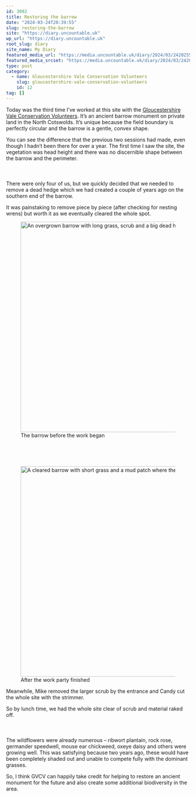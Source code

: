 ```yaml
---
id: 3092
title: Restoring the barrow
date: "2024-03-24T20:39:55"
slug: restoring-the-barrow
site: "https://diary.uncountable.uk"
wp_url: "https://diary.uncountable.uk"
root_slug: diary
site_name: My Diary
featured_media_url: "https://media.uncountable.uk/diary/2024/03/24202558/IMG20240324125807.webp"
featured_media_srcset: "https://media.uncountable.uk/diary/2024/03/24202558/IMG20240324125807-300x141.webp 300w, https://media.uncountable.uk/diary/2024/03/24202558/IMG20240324125807-1024x480.webp 1024w, https://media.uncountable.uk/diary/2024/03/24202558/IMG20240324125807-150x150.webp 150w, https://media.uncountable.uk/diary/2024/03/24202558/IMG20240324125807-640x300.webp 640w, https://media.uncountable.uk/diary/2024/03/24202558/IMG20240324125807.webp 2000w"
type: post
category:
  - name: Gloucestershire Vale Conservation Volunteers
    slug: gloucestershire-vale-conservation-volunteers
    id: 12
tag: []
---
```



<p>Today was the third time I&#8217;ve worked at this site with the <a href="http://www.gvcv.org.uk/">Gloucestershire Vale Conservation Volunteers</a>.  It&#8217;s an ancient barrow monument on private land in the North Cotswolds.  It&#8217;s unique because the field boundary is perfectly circular and the barrow is a gentle, convex shape.</p>



<p>You can see the difference that the previous two sessions had made, even though I hadn&#8217;t been there for over a year.  The first time I saw the site, the vegetation was head height and there was no discernible shape between the barrow and the perimeter.</p>


<style>.kb-row-layout-id3092_7f84a2-5f > .kt-row-column-wrap{align-content:start;}:where(.kb-row-layout-id3092_7f84a2-5f > .kt-row-column-wrap) > .wp-block-kadence-column{justify-content:start;}.kb-row-layout-id3092_7f84a2-5f > .kt-row-column-wrap{column-gap:var(--global-kb-gap-md, 2rem);row-gap:var(--global-kb-gap-md, 2rem);padding-top:var(--global-kb-spacing-sm, 1.5rem);padding-bottom:var(--global-kb-spacing-sm, 1.5rem);grid-template-columns:repeat(2, minmax(0, 1fr));}.kb-row-layout-id3092_7f84a2-5f > .kt-row-layout-overlay{opacity:0.30;}@media all and (max-width: 1024px){.kb-row-layout-id3092_7f84a2-5f > .kt-row-column-wrap{grid-template-columns:repeat(2, minmax(0, 1fr));}}@media all and (max-width: 767px){.kb-row-layout-id3092_7f84a2-5f > .kt-row-column-wrap{grid-template-columns:minmax(0, 1fr);}.kb-row-layout-id3092_7f84a2-5f > .kt-row-column-wrap > .wp-block-kadence-column:nth-of-type(1){order:2;}.kb-row-layout-id3092_7f84a2-5f > .kt-row-column-wrap > .wp-block-kadence-column:nth-of-type(2){order:1;}.kb-row-layout-id3092_7f84a2-5f > .kt-row-column-wrap > .wp-block-kadence-column:nth-of-type(3){order:12;}.kb-row-layout-id3092_7f84a2-5f > .kt-row-column-wrap > .wp-block-kadence-column:nth-of-type(4){order:11;}.kb-row-layout-id3092_7f84a2-5f > .kt-row-column-wrap > .wp-block-kadence-column:nth-of-type(5){order:22;}.kb-row-layout-id3092_7f84a2-5f > .kt-row-column-wrap > .wp-block-kadence-column:nth-of-type(6){order:21;}.kb-row-layout-id3092_7f84a2-5f > .kt-row-column-wrap > .wp-block-kadence-column:nth-of-type(7){order:32;}.kb-row-layout-id3092_7f84a2-5f > .kt-row-column-wrap > .wp-block-kadence-column:nth-of-type(8){order:31;}}</style><div class="kb-row-layout-wrap kb-row-layout-id3092_7f84a2-5f alignnone wp-block-kadence-rowlayout"><div class="kt-row-column-wrap kt-has-2-columns kt-row-layout-equal kt-tab-layout-inherit kt-mobile-layout-row kt-row-valign-top">
<style>.kadence-column3092_de828a-c8 > .kt-inside-inner-col,.kadence-column3092_de828a-c8 > .kt-inside-inner-col:before{border-top-left-radius:0px;border-top-right-radius:0px;border-bottom-right-radius:0px;border-bottom-left-radius:0px;}.kadence-column3092_de828a-c8 > .kt-inside-inner-col{column-gap:var(--global-kb-gap-sm, 1rem);}.kadence-column3092_de828a-c8 > .kt-inside-inner-col{flex-direction:column;}.kadence-column3092_de828a-c8 > .kt-inside-inner-col > .aligncenter{width:100%;}.kadence-column3092_de828a-c8 > .kt-inside-inner-col:before{opacity:0.3;}.kadence-column3092_de828a-c8{position:relative;}@media all and (max-width: 1024px){.kadence-column3092_de828a-c8 > .kt-inside-inner-col{flex-direction:column;justify-content:center;}}@media all and (max-width: 767px){.kadence-column3092_de828a-c8 > .kt-inside-inner-col{flex-direction:column;justify-content:center;}}</style>
<div class="wp-block-kadence-column kadence-column3092_de828a-c8"><div class="kt-inside-inner-col">
<p>There were only four of us, but we quickly decided that we needed to remove a dead hedge which we had created a couple of years ago on the southern end of the barrow.</p>



<p>It was painstaking to remove piece by piece (after checking for nesting wrens) but worth it as we eventually cleared the whole spot.</p>
</div></div>


<style>.kadence-column3092_78244d-66 > .kt-inside-inner-col,.kadence-column3092_78244d-66 > .kt-inside-inner-col:before{border-top-left-radius:0px;border-top-right-radius:0px;border-bottom-right-radius:0px;border-bottom-left-radius:0px;}.kadence-column3092_78244d-66 > .kt-inside-inner-col{column-gap:var(--global-kb-gap-sm, 1rem);}.kadence-column3092_78244d-66 > .kt-inside-inner-col{flex-direction:column;}.kadence-column3092_78244d-66 > .kt-inside-inner-col > .aligncenter{width:100%;}.kadence-column3092_78244d-66 > .kt-inside-inner-col:before{opacity:0.3;}.kadence-column3092_78244d-66{position:relative;}@media all and (max-width: 1024px){.kadence-column3092_78244d-66 > .kt-inside-inner-col{flex-direction:column;justify-content:center;}}@media all and (max-width: 767px){.kadence-column3092_78244d-66 > .kt-inside-inner-col{flex-direction:column;justify-content:center;}}</style>
<div class="wp-block-kadence-column kadence-column3092_78244d-66"><div class="kt-inside-inner-col">
<figure class="wp-block-image size-large"><img loading="lazy" decoding="async" width="1024" height="576" src="https://media.uncountable.uk/diary/2024/03/24202559/IMG20240324100638-1024x576.webp" alt="An overgrown barrow with long grass, scrub and a big dead hedge" class="wp-image-3094" srcset="https://media.uncountable.uk/diary/2024/03/24202559/IMG20240324100638-1024x576.webp 1024w, https://media.uncountable.uk/diary/2024/03/24202559/IMG20240324100638-300x169.webp 300w, https://media.uncountable.uk/diary/2024/03/24202559/IMG20240324100638-640x360.webp 640w, https://media.uncountable.uk/diary/2024/03/24202559/IMG20240324100638.webp 2000w" sizes="auto, (max-width: 1024px) 100vw, 1024px" /><figcaption class="wp-element-caption">The barrow before the work began</figcaption></figure>
</div></div>

</div></div>

<style>.kb-row-layout-id3092_5ec3ce-b6 > .kt-row-column-wrap{align-content:start;}:where(.kb-row-layout-id3092_5ec3ce-b6 > .kt-row-column-wrap) > .wp-block-kadence-column{justify-content:start;}.kb-row-layout-id3092_5ec3ce-b6 > .kt-row-column-wrap{column-gap:var(--global-kb-gap-md, 2rem);row-gap:var(--global-kb-gap-md, 2rem);padding-top:var(--global-kb-spacing-sm, 1.5rem);padding-bottom:var(--global-kb-spacing-sm, 1.5rem);grid-template-columns:repeat(2, minmax(0, 1fr));}.kb-row-layout-id3092_5ec3ce-b6 > .kt-row-layout-overlay{opacity:0.30;}@media all and (max-width: 1024px){.kb-row-layout-id3092_5ec3ce-b6 > .kt-row-column-wrap{grid-template-columns:repeat(2, minmax(0, 1fr));}}@media all and (max-width: 767px){.kb-row-layout-id3092_5ec3ce-b6 > .kt-row-column-wrap{grid-template-columns:minmax(0, 1fr);}}</style><div class="kb-row-layout-wrap kb-row-layout-id3092_5ec3ce-b6 alignnone wp-block-kadence-rowlayout"><div class="kt-row-column-wrap kt-has-2-columns kt-row-layout-equal kt-tab-layout-inherit kt-mobile-layout-row kt-row-valign-top">
<style>.kadence-column3092_fe720e-11 > .kt-inside-inner-col,.kadence-column3092_fe720e-11 > .kt-inside-inner-col:before{border-top-left-radius:0px;border-top-right-radius:0px;border-bottom-right-radius:0px;border-bottom-left-radius:0px;}.kadence-column3092_fe720e-11 > .kt-inside-inner-col{column-gap:var(--global-kb-gap-sm, 1rem);}.kadence-column3092_fe720e-11 > .kt-inside-inner-col{flex-direction:column;}.kadence-column3092_fe720e-11 > .kt-inside-inner-col > .aligncenter{width:100%;}.kadence-column3092_fe720e-11 > .kt-inside-inner-col:before{opacity:0.3;}.kadence-column3092_fe720e-11{position:relative;}@media all and (max-width: 1024px){.kadence-column3092_fe720e-11 > .kt-inside-inner-col{flex-direction:column;justify-content:center;}}@media all and (max-width: 767px){.kadence-column3092_fe720e-11 > .kt-inside-inner-col{flex-direction:column;justify-content:center;}}</style>
<div class="wp-block-kadence-column kadence-column3092_fe720e-11"><div class="kt-inside-inner-col">
<figure class="wp-block-image size-large"><img loading="lazy" decoding="async" width="1024" height="576" src="https://media.uncountable.uk/diary/2024/03/24202601/IMG20240324132045-1024x576.webp" alt="A cleared barrow with short grass and a mud patch where the dead hedge used to be" class="wp-image-3095" srcset="https://media.uncountable.uk/diary/2024/03/24202601/IMG20240324132045-1024x576.webp 1024w, https://media.uncountable.uk/diary/2024/03/24202601/IMG20240324132045-300x169.webp 300w, https://media.uncountable.uk/diary/2024/03/24202601/IMG20240324132045-640x360.webp 640w, https://media.uncountable.uk/diary/2024/03/24202601/IMG20240324132045.webp 2000w" sizes="auto, (max-width: 1024px) 100vw, 1024px" /><figcaption class="wp-element-caption">After the work party finished</figcaption></figure>
</div></div>


<style>.kadence-column3092_70b830-ea > .kt-inside-inner-col,.kadence-column3092_70b830-ea > .kt-inside-inner-col:before{border-top-left-radius:0px;border-top-right-radius:0px;border-bottom-right-radius:0px;border-bottom-left-radius:0px;}.kadence-column3092_70b830-ea > .kt-inside-inner-col{column-gap:var(--global-kb-gap-sm, 1rem);}.kadence-column3092_70b830-ea > .kt-inside-inner-col{flex-direction:column;}.kadence-column3092_70b830-ea > .kt-inside-inner-col > .aligncenter{width:100%;}.kadence-column3092_70b830-ea > .kt-inside-inner-col:before{opacity:0.3;}.kadence-column3092_70b830-ea{position:relative;}@media all and (max-width: 1024px){.kadence-column3092_70b830-ea > .kt-inside-inner-col{flex-direction:column;justify-content:center;}}@media all and (max-width: 767px){.kadence-column3092_70b830-ea > .kt-inside-inner-col{flex-direction:column;justify-content:center;}}</style>
<div class="wp-block-kadence-column kadence-column3092_70b830-ea"><div class="kt-inside-inner-col">
<p>Meanwhile, Mike removed the larger scrub by the entrance and Candy cut the whole site with the strimmer.  </p>



<p>So by lunch time, we had the whole site clear of scrub and material raked off.</p>
</div></div>

</div></div>


<p>The wildflowers were already numerous &#8211; ribwort plantain, rock rose, germander speedwell, mouse ear chickweed, oxeye daisy and others were growing well.  This was satisfying because two years ago, these would have been completely shaded out and unable to compete fully with the dominant grasses.</p>



<p>So, I think GVCV can happily take credit for helping to restore an ancient monument for the future and also create some additional biodiversity in the area.</p>
